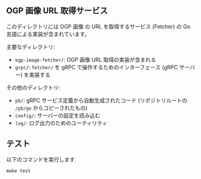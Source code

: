 ## OGP 画像 URL 取得サービス

このディレクトリには OGP 画像 の URL を取得するサービス (Fetcher) の Go 言語による実装が含まれています。

主要なディレクトリ:

- `ogp-image-fetcher/`: OGP 画像 URL 取得の実装が含まれる
- `grpc/`: `fetcher/` を gRPC で操作するためのインターフェース (gRPC サーバー) を実装する

その他のディレクトリ:

- `pb/`: gRPC サービス定義から自動生成されたコード (リポジトリルートの `/pb/go` からコピーされたもの)
- `config/`: サーバーの設定を読み込む
- `log/`: ログ出力のためのユーティリティ

## テスト

以下のコマンドを実行します.

``` shell
make test
```
